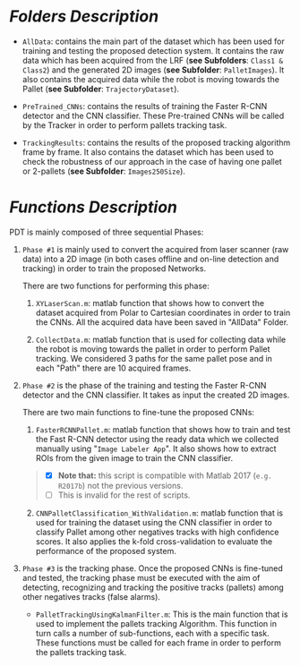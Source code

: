# *Folders Description*

* `AllData`: contains the main part of the dataset which has been used for training and testing the proposed detection system. It contains the raw data which has been acquired from the LRF (**see Subfolders**: `Class1 & Class2`) and the generated 2D images (**see Subfolder**: `PalletImages`). 	 It also contains the acquired data while the robot is moving towards the Pallet (**see Subfolder**: `TrajectoryDataset`). 

* `PreTrained_CNNs`: contains the results of training the Faster R-CNN detector and the CNN classifier. These Pre-trained CNNs will be called by the Tracker in order to perform pallets tracking task.  

* `TrackingResults`: contains the results of the proposed tracking algorithm frame by frame. It also contains the dataset which has been used to check the robustness of our approach in the case of having one pallet or 2-pallets (**see Subfolder**: `Images250Size`).

# *Functions Description*

PDT is mainly composed of three sequential Phases:

1. `Phase #1` is mainly used to convert the acquired from laser scanner (raw data) into a 2D image (in both cases offline and on-line detection and tracking) in order to train the proposed Networks.

 
	There are two functions for performing this phase:

	1. `XYLaserScan.m`: matlab function that shows how to convert the dataset acquired from Polar to Cartesian coordinates in order to train the CNNs. All the acquired data have been saved in "AllData" Folder.
	
	2. `CollectData.m`: matlab function that is used for collecting data while the robot is moving towards the pallet in order to perform Pallet tracking. We considered 3 paths for the same pallet pose and in each "Path" there are 10 acquired frames.

	
2. `Phase #2` is the phase of the training and testing the Faster R-CNN detector and the CNN classifier. It takes as input the created 2D images. 

	There are two main functions to fine-tune the proposed CNNs:
	
	1. `FasterRCNNPallet.m`: matlab function that shows how to train and test the Fast R-CNN detector using the ready data which we collected manually using "`Image Labeler App`". It also shows how to extract ROIs from the given image to train the CNN classifier.
	
	
	
	> - [x] **Note that:** this script is compatible with Matlab 2017 (`e.g. R2017b`) not the previous versions.
	> - [ ] This is invalid for the rest of scripts.
	

	2. `CNNPalletClassification_WithValidation.m`: matlab function that is used for training the dataset using the CNN classifier in order to classify Pallet among other negatives tracks with high confidence scores. It also applies the k-fold cross-validation to evaluate the performance of the proposed system.


3. `Phase #3` is the tracking phase. Once the proposed CNNs is fine-tuned and tested, the tracking phase must be executed with the aim of
	detecting, recognizing and tracking the positive tracks (pallets) among other negatives tracks (false alarms).

	
	* `PalletTrackingUsingKalmanFilter.m`: This is the main function that is used to implement the pallets tracking Algorithm. This function in turn calls a number of sub-functions, each with a specific task. These functions must be called for each frame in order to perform the pallets tracking task.



